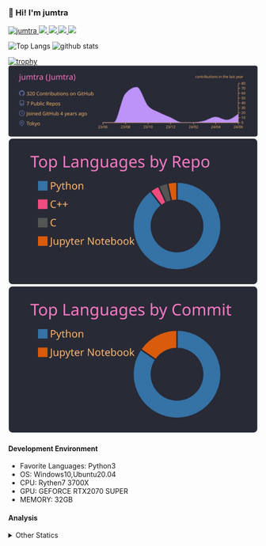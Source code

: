 ### 👋 Hi! I'm jumtra
<p align="left"> 
  <a href="https://github.com/jumtra/jumtra/">
    <img src="https://komarev.com/ghpvc/?username=jumtra" alt="jumtra" />
  </a>
  <a href="http://twitter.com/Jumtra1">
    <img height="20" src="https://img.shields.io/twitter/follow/Jumtra1?label=Twitter&logo=twitter&style=flat" />
  </a>
  <a href="https://github.com/jumtra">
    <img height="20" src="https://img.shields.io/github/followers/jumtra?label=follow&logo=github&style=flat" />
  </a>
  <a href="http://qiita.com/Jumtra">
    <img height="20" src="https://qiita-badge.apiapi.app/s/Jumtra/posts.svg" />
  </a>
  <a href="http://qiita.com/Jumtra">
    <img height="20" src="https://qiita-badge.apiapi.app/s/Jumtra/contributions.svg" />
  </a>
</p>

<p align="left"> 
  <img alt="Top Langs" height="150px" src="https://github-readme-stats.vercel.app/api/top-langs/?username=jumtra&layout=compact&count_private=true&show_icons=true&show_icons=true&theme=onedark" />
  <img alt="github stats" height="150px" src="https://github-readme-stats.vercel.app/api?username=jumtra&count_private=true&show_icons=true&show_icons=true&theme=onedark" />
</p>

[![trophy](https://github-profile-trophy.vercel.app/?username=jumtra&theme=gruvbox)](https://github.com/ryo-ma/github-profile-trophy)
[![](https://raw.githubusercontent.com/jumtra/jumtra/master/profile-summary-card-output/dracula/0-profile-details.svg)](https://github.com/vn7n24fzkq/github-profile-summary-cards)
[![](https://raw.githubusercontent.com/jumtra/jumtra/master/profile-summary-card-output/dracula/1-repos-per-language.svg)](https://github.com/vn7n24fzkq/github-profile-summary-cards)
[![](https://raw.githubusercontent.com/jumtra/jumtra/master/profile-summary-card-output/dracula/2-most-commit-language.svg)](https://github.com/vn7n24fzkq/github-profile-summary-cards)


#### Development Environment

- Favorite Languages: Python3
- OS: Windows10,Ubuntu20.04
- CPU: Rythen7 3700X
- GPU: GEFORCE RTX2070 SUPER
- MEMORY: 32GB

#### Analysis
<details>
  <summary>Other Statics</summary>
<!--START_SECTION:waka-->
![Code Time](http://img.shields.io/badge/Code%20Time-451%20hrs%2042%20mins-blue)

![Profile Views](http://img.shields.io/badge/Profile%20Views-0-blue)

**🐱 My GitHub Data** 

> 📦 403.8 kB Used in GitHub's Storage 
 > 
> 🏆 0 Contributions in the Year 2024
 > 
> 💼 Opted to Hire
 > 
> 📜 10 Public Repositories 
 > 
> 🔑 25 Private Repositories 
 > 
**I'm an Early 🐤** 

```text
🌞 Morning                99 commits          ████░░░░░░░░░░░░░░░░░░░░░   16.23 % 
🌆 Daytime                213 commits         █████████░░░░░░░░░░░░░░░░   34.92 % 
🌃 Evening                269 commits         ███████████░░░░░░░░░░░░░░   44.10 % 
🌙 Night                  29 commits          █░░░░░░░░░░░░░░░░░░░░░░░░   04.75 % 
```
📅 **I'm Most Productive on Wednesday** 

```text
Monday                   97 commits          ████░░░░░░░░░░░░░░░░░░░░░   15.90 % 
Tuesday                  107 commits         ████░░░░░░░░░░░░░░░░░░░░░   17.54 % 
Wednesday                108 commits         ████░░░░░░░░░░░░░░░░░░░░░   17.70 % 
Thursday                 78 commits          ███░░░░░░░░░░░░░░░░░░░░░░   12.79 % 
Friday                   65 commits          ███░░░░░░░░░░░░░░░░░░░░░░   10.66 % 
Saturday                 101 commits         ████░░░░░░░░░░░░░░░░░░░░░   16.56 % 
Sunday                   54 commits          ██░░░░░░░░░░░░░░░░░░░░░░░   08.85 % 
```


📊 **This Week I Spent My Time On** 

```text
🕑︎ Time Zone: Asia/Tokyo

💬 Programming Languages: 
Python                   4 hrs 11 mins       ████████████░░░░░░░░░░░░░   49.55 % 
Markdown                 2 hrs 2 mins        ██████░░░░░░░░░░░░░░░░░░░   24.07 % 
TOML                     43 mins             ██░░░░░░░░░░░░░░░░░░░░░░░   08.58 % 
Terraform                25 mins             █░░░░░░░░░░░░░░░░░░░░░░░░   04.96 % 
JSON                     21 mins             █░░░░░░░░░░░░░░░░░░░░░░░░   04.27 % 

🔥 Editors: 
VS Code                  8 hrs 28 mins       █████████████████████████   100.00 % 

🐱‍💻 Projects: 
geekly-llmapp            6 hrs 56 mins       ████████████████████░░░░░   81.96 % 
geekly-terraform         1 hr 20 mins        ████░░░░░░░░░░░░░░░░░░░░░   15.79 % 
randstad-llm-job-offer   11 mins             █░░░░░░░░░░░░░░░░░░░░░░░░   02.24 % 

💻 Operating System: 
Windows                  8 hrs 28 mins       █████████████████████████   100.00 % 
```

**I Mostly Code in Python** 

```text
Python                   31 repos            ██████████████████████░░░   88.57 % 
Jupyter Notebook         2 repos             █░░░░░░░░░░░░░░░░░░░░░░░░   05.71 % 
C                        1 repo              █░░░░░░░░░░░░░░░░░░░░░░░░   02.86 % 
C++                      1 repo              █░░░░░░░░░░░░░░░░░░░░░░░░   02.86 % 
```



**Timeline**

![Lines of Code chart](https://raw.githubusercontent.com/jumtra/jumtra/master/assets/bar_graph.png)


 Last Updated on 22/06/2024 19:34:09 UTC
<!--END_SECTION:waka-->
 </details>
